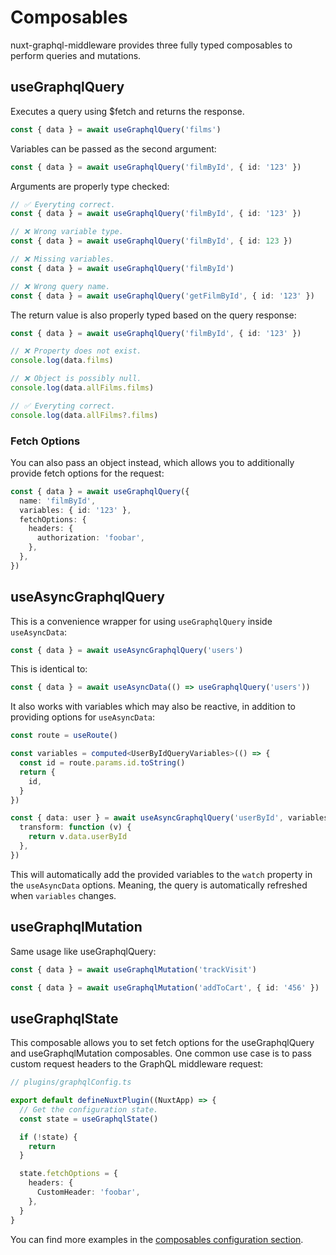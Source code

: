 # Composables

nuxt-graphql-middleware provides three fully typed composables to perform
queries and mutations.

## useGraphqlQuery

Executes a query using $fetch and returns the response.

```typescript
const { data } = await useGraphqlQuery('films')
```

Variables can be passed as the second argument:

```typescript
const { data } = await useGraphqlQuery('filmById', { id: '123' })
```

Arguments are properly type checked:

```typescript
// ✅ Everyting correct.
const { data } = await useGraphqlQuery('filmById', { id: '123' })

// ❌ Wrong variable type.
const { data } = await useGraphqlQuery('filmById', { id: 123 })

// ❌ Missing variables.
const { data } = await useGraphqlQuery('filmById')

// ❌ Wrong query name.
const { data } = await useGraphqlQuery('getFilmById', { id: '123' })
```

The return value is also properly typed based on the query response:

```typescript
const { data } = await useGraphqlQuery('filmById', { id: '123' })

// ❌ Property does not exist.
console.log(data.films)

// ❌ Object is possibly null.
console.log(data.allFilms.films)

// ✅ Everyting correct.
console.log(data.allFilms?.films)
```

### Fetch Options

You can also pass an object instead, which allows you to additionally provide
fetch options for the request:

```typescript
const { data } = await useGraphqlQuery({
  name: 'filmById',
  variables: { id: '123' },
  fetchOptions: {
    headers: {
      authorization: 'foobar',
    },
  },
})
```

## useAsyncGraphqlQuery

This is a convenience wrapper for using `useGraphqlQuery` inside `useAsyncData`:

```typescript
const { data } = await useAsyncGraphqlQuery('users')
```

This is identical to:

```typescript
const { data } = await useAsyncData(() => useGraphqlQuery('users'))
```

It also works with variables which may also be reactive, in addition to
providing options for `useAsyncData`:

```typescript
const route = useRoute()

const variables = computed<UserByIdQueryVariables>(() => {
  const id = route.params.id.toString()
  return {
    id,
  }
})

const { data: user } = await useAsyncGraphqlQuery('userById', variables, {
  transform: function (v) {
    return v.data.userById
  },
})
```

This will automatically add the provided variables to the `watch` property in
the `useAsyncData` options. Meaning, the query is automatically refreshed when
`variables` changes.

## useGraphqlMutation

Same usage like useGraphqlQuery:

```typescript
const { data } = await useGraphqlMutation('trackVisit')
```

```typescript
const { data } = await useGraphqlMutation('addToCart', { id: '456' })
```

## useGraphqlState

This composable allows you to set fetch options for the useGraphqlQuery and
useGraphqlMutation composables. One common use case is to pass custom request
headers to the GraphQL middleware request:

```typescript
// plugins/graphqlConfig.ts

export default defineNuxtPlugin((NuxtApp) => {
  // Get the configuration state.
  const state = useGraphqlState()

  if (!state) {
    return
  }

  state.fetchOptions = {
    headers: {
      CustomHeader: 'foobar',
    },
  }
}
```

You can find more examples in the
[composables configuration section](/configuration/composable).
